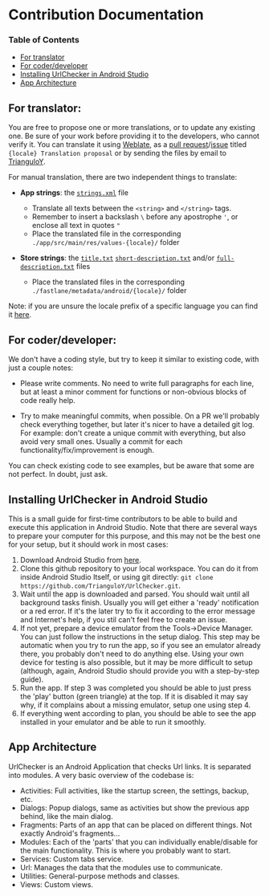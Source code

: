 # Contribution Documentation

### Table of Contents

- [For translator](#for-translator)
- [For coder/developer](#for-coderdeveloper)
- [Installing UrlChecker in Android Studio](#installing-urlchecker-in-android-studio)
- [App Architecture](#app-architecture)

## For translator:

You are free to propose one or more translations, or to update any existing one. Be sure of your work before providing it to the developers, who cannot verify it. You can translate it using [Weblate](https://hosted.weblate.org/engage/urlcheck/), as a [pull request](https://github.com/TrianguloY/UrlChecker/pulls)/[issue](https://github.com/TrianguloY/UrlChecker/issues/new) titled `{locale} Translation proposal` or by sending the files by email to [TrianguloY](https://github.com/TrianguloY).

For manual translation, there are two independent things to translate:

- **App strings**: the [`strings.xml`](../app/src/main/res/values/strings.xml) file
    - Translate all texts between the `<string>` and `</string>` tags.
    - Remember to insert a backslash `\` before any apostrophe `'`, or enclose all text in quotes `"`
    - Place the translated file in the corresponding `./app/src/main/res/values-{locale}/` folder

- **Store strings**: the [`title.txt`](../fastlane/metadata/android/en-US/title.txt) [`short-description.txt`](../fastlane/metadata/android/en-US/short-description.txt) and/or [`full-description.txt`](../fastlane/metadata/android/en-US/full-description.txt) files
    - Place the translated files in the corresponding `./fastlane/metadata/android/{locale}/` folder

Note: if you are unsure the locale prefix of a specific language you can find it [here](https://countrycode.org/).

## For coder/developer:

We don't have a coding style, but try to keep it similar to existing code, with just a couple notes:

- Please write comments. No need to write full paragraphs for each line, but at least a minor comment for functions or non-obvious blocks of code really help.

- Try to make meaningful commits, when possible. On a PR we'll probably check everything together, but later it's nicer to have a detailed git log. For example: don't create a unique commit with everything, but also avoid very small ones. Usually a commit for each functionality/fix/improvement is enough.

You can check existing code to see examples, but be aware that some are not perfect. In doubt, just ask.

## Installing UrlChecker in Android Studio

This is a small guide for first-time contributors to be able to build and execute this application in Android Studio.
Note that there are several ways to prepare your computer for this purpose, and this may not be the best one for your setup, but it should work in most cases:

1. Download Android Studio from [here](https://developer.android.com/studio).
2. Clone this github repository to your local workspace. You can do it from inside Android Studio Itself, or using git directly: `git clone https://github.com/TrianguloY/UrlChecker.git`.
3. Wait until the app is downloaded and parsed. You should wait until all background tasks finish. Usually you will get either a 'ready' notification or a red error. If it's the later try to fix it according to the error message and Internet's help, if you stil can't feel free to create an issue.
4. If not yet, prepare a device emulator from the Tools->Device Manager. You can just follow the instructions in the setup dialog. This step may be automatic when you try to run the app, so if you see an emulator already there, you probably don't need to do anything else. Using your own device for testing is also possible, but it may be more difficult to setup (although, again, Android Studio should provide you with a step-by-step guide).
5. Run the app. If step 3 was completed you should be able to just press the 'play' button (green triangle) at the top. If it is disabled it may say why, if it complains about a missing emulator, setup one using step 4.
6. If everything went according to plan, you should be able to see the app installed in your emulator and be able to run it smoothly.

## App Architecture

UrlChecker is an Android Application that checks Url links. It is separated into modules. A very basic overview of the codebase is:

- Activities: Full activities, like the startup screen, the settings, backup, etc.
- Dialogs: Popup dialogs, same as activities but show the previous app behind, like the main dialog.
- Fragments: Parts of an app that can be placed on different things. Not exactly Android's fragments...
- Modules: Each of the 'parts' that you can individually enable/disable for the main functionality. This is where you probably want to start.
- Services: Custom tabs service.
- Url: Manages the data that the modules use to communicate.
- Utilities: General-purpose methods and classes.
- Views: Custom views.
    
